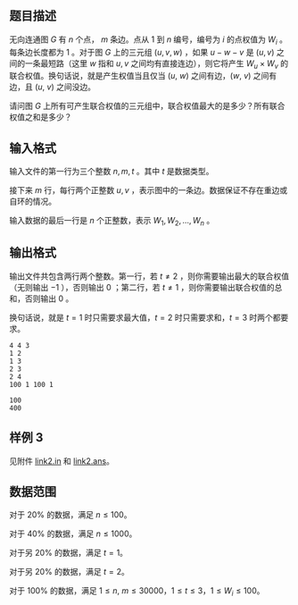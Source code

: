 ## 题目描述

无向连通图 $G$ 有 $n$ 个点， $m$ 条边。点从 $1$ 到 $n$ 编号，编号为 $i$ 的点权值为 $W_i$ 。每条边长度都为 $1$ 。对于图 $G$ 上的三元组 $(u,v,w)$ ，如果 $u-w-v$ 是 $(u,v)$ 之间的一条最短路（这里 $w$ 指和 $u,v$ 之间均有直接连边），则它将产生 $W_u \times W_v$ 的联合权值。换句话说，就是产生权值当且仅当 $(u,\ w)$ 之间有边，$(w,\ v)$ 之间有边，且 $(u,\ v)$ 之间没边。

请问图 $G$ 上所有可产生联合权值的三元组中，联合权值最大的是多少？所有联合权值之和是多少？

## 输入格式

输入文件的第一行为三个整数 $n,m,t$ 。其中 $t$ 是数据类型。

接下来 $m$ 行，每行两个正整数 $u,v$ ，表示图中的一条边。数据保证不存在重边或自环的情况。

输入数据的最后一行是 $n$ 个正整数，表示 $W_1,W_2,...,W_n$ 。      

## 输出格式

输出文件共包含两行两个整数。第一行，若 $t\neq 2$ ，则你需要输出最大的联合权值（无则输出 $-1$ ），否则输出 $0$ ；第二行，若 $t\neq 1$ ，则你需要输出联合权值的总和，否则输出 $0$ 。

换句话说，就是 $t=1$ 时只需要求最大值，$t=2$ 时只需要求和，$t=3$ 时两个都要求。

```input1
4 4 3
1 2
1 3
2 3
2 4
100 1 100 1
```

```output1
100
400
```

## 样例 3

见附件 [link2.in](file://link2.in) 和 [link2.ans](file://link2.ans)。

## 数据范围

对于 $20\%$ 的数据，满足 $n\leq 100$。

对于 $40\%$ 的数据，满足 $n\leq 1000$。

对于另 $20\%$ 的数据，满足 $t=1$。

对于另 $20\%$ 的数据，满足 $t=2$。

对于 $100\%$ 的数据，满足 $1\leq n,\ m\leq 30000$，$1\leq t\leq 3$，$1\leq W_i\leq 100$。